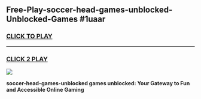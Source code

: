 
## Free-Play-soccer-head-games-unblocked-Unblocked-Games #1uaar
<h3>
<a href="https://news.freeplayer.one?title=soccer-head-games-unblocked&ref=8M">CLICK TO PLAY</a></h3>
<hr>

<h3>
<a href="https://news.freeplayer.one?title=soccer-head-games-unblocked&ref=8M">CLICK 2 PLAY</a>
  
</h3>

<a href="https://news.freeplayer.one?title=soccer-head-games-unblocked&ref=8M"><img src="https://clearcache.store/games.png"></a>


**soccer-head-games-unblocked games unblocked: Your Gateway to Fun and Accessible Online Gaming**
